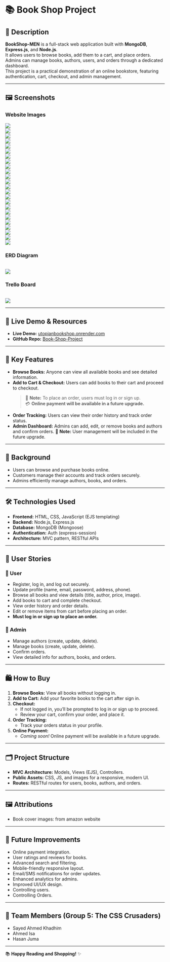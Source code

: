 # 📚 Book Shop Project

## 📝 Description

**BookShop-MEN** is a full-stack web application built with **MongoDB**, **Express.js**, and **Node.js**.  
It allows users to browse books, add them to a cart, and place orders. Admins can manage books, authors, users, and orders through a dedicated dashboard.  
This project is a practical demonstration of an online bookstore, featuring authentication, cart, checkout, and admin management.

---

## 🖼️ Screenshots

### Website Images
<img src="./IMG/Screenshot From 2025-05-30 08-45-02.png">
<br>
<img src="./IMG/Screenshot From 2025-05-30 08-45-17.png">
<br>
<img src="./IMG/Screenshot From 2025-05-30 08-45-58.png">
<br>
<img src="./IMG/Screenshot From 2025-05-30 08-46-10.png">
<br>
<img src="./IMG/Screenshot From 2025-05-30 08-46-18.png">
<br>
<img src="./IMG/Screenshot From 2025-05-30 08-46-39.png">
<br>
<img src="./IMG/Screenshot From 2025-05-30 08-46-50.png">
<br>
<img src="./IMG/Screenshot From 2025-05-30 08-47-24.png">
<br>
<img src="./IMG/Screenshot From 2025-05-30 08-47-48.png">
<br>
<img src="./IMG/Screenshot From 2025-05-30 08-48-08.png">
<br>
<img src="./IMG/Screenshot From 2025-05-30 08-48-30.png">
<br>
<img src="./IMG/Screenshot From 2025-05-30 08-48-39.png">
<br>
<img src="./IMG/Screenshot From 2025-05-30 08-48-52.png">
<br>
<img src="./IMG/Screenshot From 2025-05-30 08-49-21.png">
<br>
<img src="./IMG/Screenshot From 2025-05-30 08-49-31.png">
<br>
<img src="./IMG/Screenshot From 2025-05-30 08-49-39.png">
<br>
<img src="./IMG/Screenshot From 2025-05-30 08-49-55.png">
<br>
<img src="./IMG/Screenshot From 2025-05-30 08-50-29.png">
<br>
<img src="./IMG/Screenshot From 2025-05-30 08-50-59.png">
<br>
<img src="./IMG/Screenshot From 2025-05-30 08-51-09.png">
<br>
<img src="./IMG/Screenshot From 2025-05-30 08-51-21.png">
<br>
<img src="./IMG/Screenshot From 2025-05-30 08-51-27.png">
<br>
<img src="./IMG/Screenshot From 2025-05-30 08-51-40.png">
<br>
<img src="./IMG/Screenshot From 2025-05-30 08-52-16.png">
<br>

### ERD Diagram
<br>
<img src="./IMG/BookShopModel.jpeg">
<br>

### Trello Board
<br>
<img src="./IMG/Trello.jpeg>">
<br>

---

## 🚀 Live Demo & Resources

- **Live Demo:** [utopianbookshop.onrender.com](https://utopianbookshop.onrender.com)
- **GitHub Repo:** [Book-Shop-Project](https://github.com/sahmedjaffer/Book-Shop-Project.git)

---

## 🛒 Key Features

- **Browse Books:** Anyone can view all available books and see detailed information.
- **Add to Cart & Checkout:** Users can add books to their cart and proceed to checkout.  
  > 🛑 **Note:** To place an order, users must log in or sign up.  
  > 💳 **Online payment will be available in a future upgrade.**
- **Order Tracking:** Users can view their order history and track order status.
- **Admin Dashboard:** Admins can add, edit, or remove books and authors and confirm orders.
🛑 **Note:** User management will be included in the future upgrade. 

---

## 🧠 Background

- Users can browse and purchase books online.
- Customers manage their accounts and track orders securely.
- Admins efficiently manage authors, books, and orders.

---

## 🛠 Technologies Used

- **Frontend:** HTML, CSS, JavaScript (EJS templating)
- **Backend:** Node.js, Express.js
- **Database:** MongoDB (Mongoose)
- **Authentication:** Auth (express-session)
- **Architecture:** MVC pattern, RESTful APIs

---

## 👥 User Stories

### 👤 User

- Register, log in, and log out securely.
- Update profile (name, email, password, address, phone).
- Browse all books and view details (title, author, price, image).
- Add books to cart and complete checkout.
- View order history and order details.
- Edit or remove items from cart before placing an order.
- **Must log in or sign up to place an order.**

### 👑 Admin

- Manage authors (create, update, delete).
- Manage books (create, update, delete).
- Confirm orders.
- View detailed info for authors, books, and orders.

---

## 🛍️ How to Buy

1. **Browse Books:** View all books without logging in.
2. **Add to Cart:** Add your favorite books to the cart after sign in.
3. **Checkout:**  
   - If not logged in, you’ll be prompted to log in or sign up to proceed.
   - Review your cart, confirm your order, and place it.
4. **Order Tracking:** 
   - Track your orders status in your profile.
5. **Online Payment:**  
   - *Coming soon!* Online payment will be available in a future upgrade.

---

## 🗂️ Project Structure

- **MVC Architecture:** Models, Views (EJS), Controllers.
- **Public Assets:** CSS, JS, and images for a responsive, modern UI.
- **Routes:** RESTful routes for users, books, authors, and orders.

---

## 🖼 Attributions

- Book cover images: from amazon website

---

## 🔮 Future Improvements

- Online payment integration.
- User ratings and reviews for books.
- Advanced search and filtering.
- Mobile-friendly responsive layout.
- Email/SMS notifications for order updates.
- Enhanced analytics for admins.
- Improved UI/UX design.
- Controlling users.
- Controlling Orders.

---

## 👥 Team Members (Group 5: The CSS Crusaders)

- Sayed Ahmed Khadhim  
- Ahmed Isa  
- Hasan Juma

---

📚 **Happy Reading and Shopping!** ✨
